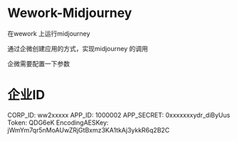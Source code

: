 # Wework-Midjourney
在wework 上运行midjourney

通过企微创建应用的方式，实现midjourney 的调用

企微需要配置一下参数
# 企业ID
CORP_ID: ww2xxxxx
APP_ID: 1000002
APP_SECRET: 0xxxxxxxydr_diByUus
Token: QDG6eK
EncodingAESKey: jWmYm7qr5nMoAUwZRjGtBxmz3KA1tkAj3ykkR6q2B2C